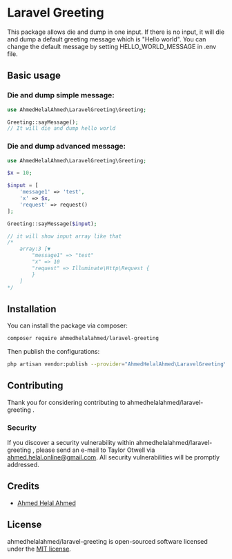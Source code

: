 # Laravel Greeting

This package allows die and dump in one input. If there is no input, it will die and dump a default greeting message which is "Hello world". You can change the default message by setting HELLO_WORLD_MESSAGE in .env file.

## Basic usage

### Die and dump simple message:

```php
use AhmedHelalAhmed\LaravelGreeting\Greeting;

Greeting::sayMessage();
// It will die and dump hello world
```

### Die and dump advanced message:

```php
use AhmedHelalAhmed\LaravelGreeting\Greeting;

$x = 10;

$input = [
    'message1' => 'test',
    'x' => $x,
    'request' => request()
];

Greeting::sayMessage($input);

// it will show input array like that
/*
    array:3 [▼
        "message1" => "test"
        "x" => 10
        "request" => Illuminate\Http\Request {
        }
    ]
*/
```

## Installation

You can install the package via composer:

```bash
composer require ahmedhelalahmed/laravel-greeting
```

Then publish the configurations:

```bash
php artisan vendor:publish --provider="AhmedHelalAhmed\LaravelGreeting\LaravelGreetingServiceProvider"
```

## Contributing

Thank you for considering contributing to ahmedhelalahmed/laravel-greeting .

### Security

If you discover a security vulnerability within ahmedhelalahmed/laravel-greeting , please send an e-mail to Taylor Otwell via ahmed.helal.online@gmail.com. All security vulnerabilities will be promptly addressed.

## Credits

- [Ahmed Helal Ahmed](https://github.com/ahmedhelalahmed)

## License

ahmedhelalahmed/laravel-greeting is open-sourced software licensed under the [MIT license](https://opensource.org/licenses/MIT).
